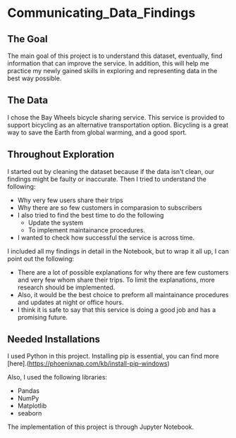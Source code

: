 # Communicating_Data_Findings



## The Goal

The main goal of this project is to understand this dataset, eventually, find information that can improve the service. In addition, this will help me practice my newly gained skills in exploring and representing data in the best way possible. 



## The Data 

I chose the Bay Wheels bicycle sharing service. This service is provided to support bicycling as an alternative transportation option. Bicycling is a great way to save the Earth from global warming, and a good sport.



## Throughout Exploration 

I started out by cleaning the dataset because if the data isn't clean, our findings might be faulty or inaccurate. Then I tried to understand the following:

- Why very few users share their trips 
- Why there are so few customers in comparasion to subscribers
- I also tried to find the best time to do the following
    - Update the system 
    - To implement maintainance procedures. 
- I wanted to check how successful the service is across time.


I included all my findings in detail in the Notebook, but to wrap it all up, I can point out the following:

- There are a lot of possible explanations for why there are few customers and very few whom share their trips. To limit the explanations, more research should be implemented.
- Also, it would be the best choice to preform all maintainance procedures and updates at night or office hours. 
- I think it is safe to say that this service is doing a good job and has a promising future. 



## Needed Installations
I used Python in this project. Installing pip is essential, you can find more [here].(https://phoenixnap.com/kb/install-pip-windows) 

Also, I used the following libraries:
* Pandas
* NumPy
* Matplotlib
* seaborn


The implementation of this project is through Jupyter Notebook.

